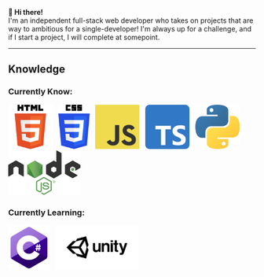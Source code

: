 **👋 Hi there!**<br>
I'm an independent full-stack web developer who takes on projects that are way to ambitious for a single-developer!
I'm always up for a challenge, and if I start a project, I will complete at somepoint.
<br>
<hr>

## Knowledge

### Currently Know:<br>
<img src="img/HTML_Logo.png" height="90">&nbsp;&nbsp;
<img src="img/CSS_Logo.png" height="90">&nbsp;&nbsp;
<img src="img/JS_Logo.png" height="90">&nbsp;&nbsp;
<img src="img/TS_Logo.png" height="90">&nbsp;&nbsp;
<img src="img/Python_Logo.png" height="90">&nbsp;&nbsp;
<img src="img/NodeJS_Logo.png" height="90">&nbsp;&nbsp;<br>

### Currently Learning:<br>
<img src="img/c-sharp_Logo.png" height="90">&nbsp;&nbsp;
<img src="img/Unity_Logo.png" height="90">&nbsp;&nbsp;
